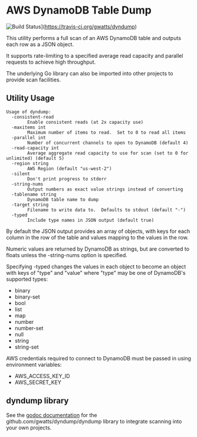 # AWS DynamoDB Table Dump 

![Build Status](https://travis-ci.org/gwatts/dyndump.svg?branch=master)](https://travis-ci.org/gwatts/dyndump)


This utility performs a full scan of an AWS DynamoDB table and outputs each
row as a JSON object.

It supports rate-limiting to a specified average read capacity and parallel
requests to achieve high throughput.

The underlying Go library can also be imported into other projects to provide
scan facilities.

## Utility Usage

```
Usage of dyndump:
  -consistent-read
        Enable consistent reads (at 2x capacity use)
  -maxitems int
        Maximum number of items to read.  Set to 0 to read all items
  -parallel int
        Number of concurrent channels to open to DynamoDB (default 4)
  -read-capacity int
        Average aggregate read capacity to use for scan (set to 0 for unlimited) (default 5)
  -region string
        AWS Region (default "us-west-2")
  -silent
        Don't print progress to stderr
  -string-nums
        Output numbers as exact value strings instead of converting
  -tablename string
        DynamoDB table name to dump
  -target string
        Filename to write data to.  Defaults to stdout (default "-")
  -typed
        Include type names in JSON output (default true)
```

By default the JSON output provides an array of objects, with keys for each
column in the row of the table and values mapping to the values in the row.

Numeric values are returned by DynamoDB as strings, but are converted to
floats unless the -string-nums option is specified.

Specifying -typed changes the values in each object to become an object
with keys of "type" and "value" where "type" may be one of DynamoDB's
supported types:
* binary
* binary-set
* bool
* list
* map
* number
* number-set
* null
* string
* string-set

AWS credentials required to connect to DynamoDB must be passed in using
environment variables:
* AWS_ACCESS_KEY_ID
* AWS_SECRET_KEY

## dyndump library

See the [godoc documentation](https://godoc.org/github.com/gwatts/dyndump/dyndump)
for the github.com/gwatts/dyndump/dyndump library to integrate scanning into
your own projects.
